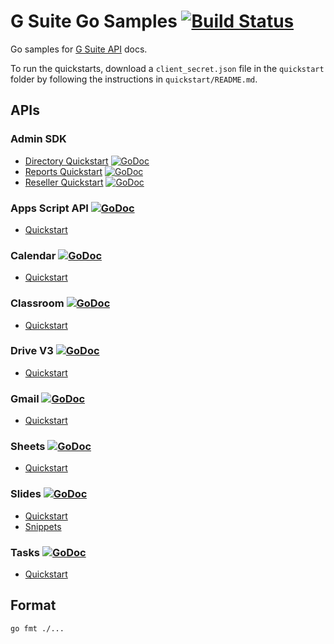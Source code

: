 # G Suite Go Samples [![Build Status](https://travis-ci.org/gsuitedevs/go-samples.svg?branch=master)](https://travis-ci.org/gsuitedevs/go-samples)

Go samples for [G Suite API](https://developers.google.com/gsuite/) docs.

To run the quickstarts, download a `client_secret.json` file in the `quickstart`
folder by following the instructions in `quickstart/README.md`.

## APIs

### Admin SDK

- [Directory Quickstart](https://developers.google.com/admin-sdk/directory/v1/quickstart/go) [![GoDoc](https://godoc.org/google.golang.org/api/admin/directory/v1?status.svg)](https://godoc.org/google.golang.org/api/admin/directory/v1)
- [Reports Quickstart](https://developers.google.com/admin-sdk/reports/v1/quickstart/go) [![GoDoc](https://godoc.org/google.golang.org/api/admin/reports/v1?status.svg)](https://godoc.org/google.golang.org/api/admin/reports/v1)
- [Reseller Quickstart](https://developers.google.com/admin-sdk/reseller/v1/quickstart/go) [![GoDoc](https://godoc.org/google.golang.org/api/reseller/v1?status.svg)](https://godoc.org/google.golang.org/api/reseller/v1)

### Apps Script API [![GoDoc](https://godoc.org/google.golang.org/api/script/v1?status.svg)](https://godoc.org/google.golang.org/api/script/v1)

- [Quickstart](https://developers.google.com/apps-script/api/quickstart/go)

### Calendar [![GoDoc](https://godoc.org/google.golang.org/api/calendar/v1?status.svg)](https://godoc.org/google.golang.org/api/calendar/v1)

- [Quickstart](https://developers.google.com/google-apps/calendar/quickstart/go)

### Classroom [![GoDoc](https://godoc.org/google.golang.org/api/classroom/v1?status.svg)](https://godoc.org/google.golang.org/api/classroom/v1)

- [Quickstart](https://developers.google.com/classroom/quickstart/go)

### Drive V3 [![GoDoc](https://godoc.org/google.golang.org/api/drive/v3?status.svg)](https://godoc.org/google.golang.org/api/drive/v3)

- [Quickstart](https://developers.google.com/drive/v3/web/quickstart/go)

### Gmail [![GoDoc](https://godoc.org/google.golang.org/api/gmail/v1?status.svg)](https://godoc.org/google.golang.org/api/gmail/v1)

- [Quickstart](https://developers.google.com/gmail/api/quickstart/go)

### Sheets [![GoDoc](https://godoc.org/google.golang.org/api/sheets/v4?status.svg)](https://godoc.org/google.golang.org/api/sheets/v4)

- [Quickstart](https://developers.google.com/sheets/api/quickstart/go)

### Slides [![GoDoc](https://godoc.org/google.golang.org/api/slides/v1?status.svg)](https://godoc.org/google.golang.org/api/slides/v1)

- [Quickstart](https://developers.google.com/slides/quickstart/go)
- [Snippets](https://developers.google.com/slides/how-tos/overview)

### Tasks [![GoDoc](https://godoc.org/google.golang.org/api/tasks/v1?status.svg)](https://godoc.org/google.golang.org/api/tasks/v1)

- [Quickstart](https://developers.google.com/google-apps/tasks/quickstart/go)

## Format

`go fmt ./...`
